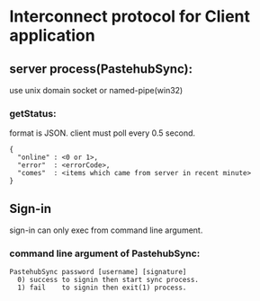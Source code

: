 Interconnect protocol for Client application
=============================================

## server process(PastehubSync):

use unix domain socket or named-pipe(win32)

### getStatus:
format is JSON. client must poll every 0.5 second.

    {
      "online" : <0 or 1>,
      "error"  : <errorCode>,
      "comes"  : <items which came from server in recent minute>
    }

## Sign-in

sign-in can only exec from command line argument.

### command line argument of PastehubSync:
    PastehubSync password [username] [signature]
      0) success to signin then start sync process.
      1) fail    to signin then exit(1) process.
